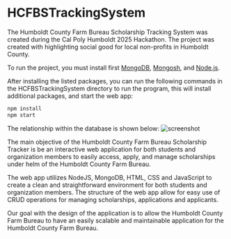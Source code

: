 # HCFBSTrackingSystem

The Humboldt County Farm Bureau Scholarship Tracking System was created during the Cal Poly Humboldt 2025 Hackathon. The project was created with highlighting social good for local non-profits in Humboldt County.

To run the project, you must install first [MongoDB](https://www.mongodb.com/try/download/community), [Mongosh](https://www.mongodb.com/try/download/shell), and [Node.js](https://nodejs.org/en/download/).

After installing the listed packages, you can run the following commands in the HCFBSTrackingSystem directory to run the program, this will install additional packages, and start the web app:

```bash
npm install
npm start
```

The relationship within the database is shown below:
![screenshot](/deployment/schema.png)

The main objective of the Humboldt County Farm Bureau Scholarship Tracker is be an interactive web application for both students and organization members to easily access, apply, and manage scholarships under helm of the Humboldt County Farm Bureau.

The web app utilizes NodeJS, MongoDB, HTML, CSS and JavaScript to create a clean and straightforward environment for both students and organization members. The structure of the web app allow for easy use of CRUD operations for managing scholarships, applications and applicants.

Our goal with the design of the application is to allow the Humboldt County Farm Bureau to have an easily scalable and maintainable application for the Humboldt County Farm Bureau.
